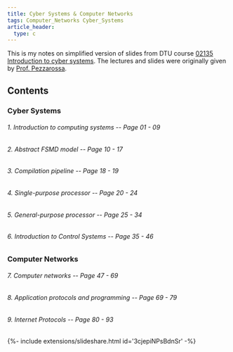 ```yaml
---
title: Cyber Systems & Computer Networks
tags: Computer_Networks Cyber_Systems
article_header:
  type: c
---
```


This is my notes on simplified version of slides from DTU course [02135 Introduction to cyber systems](https://kurser.dtu.dk/course/02135). The lectures and slides were originally given by [Prof. Pezzarossa](https://www.dtu.dk/Person/cwis?id=74954&type=person&lg=showcommon&entity=profile).



## Contents

### Cyber Systems

###### 1. Introduction to computing systems -- Page 01 - 09

###### 2. Abstract FSMD model -- Page 10 - 17

###### 3. Compilation pipeline -- Page 18 - 19

###### 4. Single-purpose processor -- Page 20 - 24

###### 5. General-purpose processor -- Page 25 - 34

###### 6. Introduction to Control Systems -- Page 35 - 46


### Computer Networks

###### 7. Computer networks -- Page 47 - 69

###### 8. Application protocols and programming -- Page 69 - 79

###### 9. Internet Protocols -- Page 80 - 93



<div>{%- include extensions/slideshare.html id='3cjepiNPsBdnSr' -%}</div>

